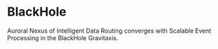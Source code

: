 # BlackHole
Auroral Nexus of Intelligent Data Routing converges with Scalable Event Processing in the BlackHole Gravitaxis.
